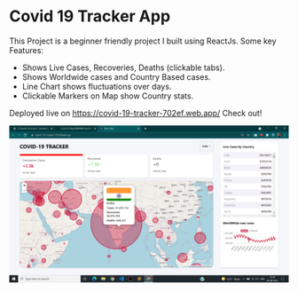 # Covid 19 Tracker App

This Project is a beginner friendly project I built using ReactJs. Some key Features:

- Shows Live Cases, Recoveries, Deaths (clickable tabs).
- Shows Worldwide cases and Country Based cases.
- Line Chart shows fluctuations over days.
- Clickable Markers on Map show Country stats.

Deployed live on https://covid-19-tracker-702ef.web.app/ Check out!

![](Covid-19-Tracker.png)






